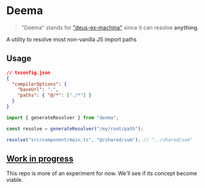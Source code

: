 # Deema

> "Deema" stands for ["deus-ex-machina"](https://en.wikipedia.org/wiki/Deus_ex_machina) since it can resolve **anything**.

A utility to resolve most non-vanilla JS import paths

## Usage

```json
// tsconfig.json
{
  "compilerOptions": {
    "baseUrl": ".",
    "paths": { "@/*": ["./*"] }
  }
}
```

```ts
import { generateResolver } from "deema";

const resolve = generateResolver("/my/root/path");

resolve("src/component/main.ts", "@/shared/sum"); // "../shared/sum"
```

## [Work in progress](https://github.com/benawad/destiny/issues/123)

This repo is more of an experiment for now. We'll see if its concept become viable.
